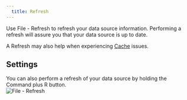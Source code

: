 ```yaml
---
  title: Refresh
---
```

Use File - Refresh to refresh your data source information. Performing a refresh will assure you that your data source is up to date.  

A Refresh may also help when experiencing [Cache](/rdm/mac/data-sources/caching/) issues. 

## Settings 

You can also perform a refresh of your data source by holding the Command plus R button.  
![File - Refresh](https://webdevolutions.azureedge.net/docs/en/rdm/mac/clip10311.png) 
